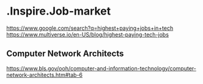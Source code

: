 # .Inspire.Job-market
https://www.google.com/search?q=highest+paying+jobs+in+tech https://www.multiverse.io/en-US/blog/highest-paying-tech-jobs

## Computer Network Architects
https://www.bls.gov/ooh/computer-and-information-technology/computer-network-architects.htm#tab-6
